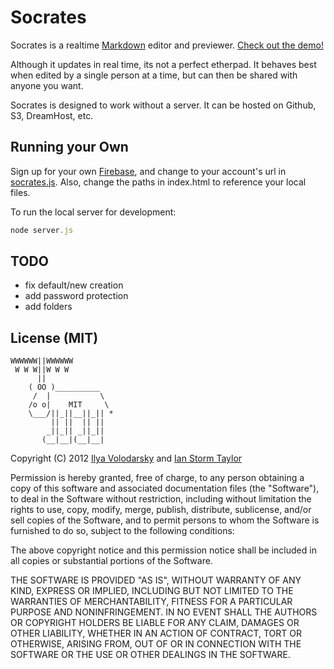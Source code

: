 # Socrates
Socrates is a realtime [Markdown](http://github.github.com/github-flavored-markdown/) editor and previewer. [Check out the demo!](http://socrates.io)

Although it updates in real time, its not a perfect etherpad. It behaves best when edited by a single person at a time, but can then be shared with anyone you want.

Socrates is designed to work without a server. It can be hosted on Github, S3, DreamHost, etc.

## Running your Own
Sign up for your own [Firebase](https://firebase.com), and change to your account's url in [socrates.js](https://github.com/segmentio/socrates/blob/master/socrates.js). Also, change the paths in index.html to reference your local files.

To run the local server for development:
```javascript
node server.js
```

## TODO

* fix default/new creation
* add password protection
* add folders

## License (MIT)

```
WWWWWW||WWWWWW
 W W W||W W W
      ||
    ( OO )__________
     /  |           \
    /o o|    MIT     \
    \___/||_||__||_|| *
         || ||  || ||
        _||_|| _||_||
       (__|__|(__|__|
```


Copyright (C) 2012 [Ilya Volodarsky](https://twitter.com/ivolo) and [Ian Storm Taylor](https://twitter.com/ianstormtaylor)

Permission is hereby granted, free of charge, to any person obtaining a copy of this software and associated documentation files (the "Software"), to deal in the Software without restriction, including without limitation the rights to use, copy, modify, merge, publish, distribute, sublicense, and/or sell copies of the Software, and to permit persons to whom the Software is furnished to do so, subject to the following conditions:

The above copyright notice and this permission notice shall be included in all copies or substantial portions of the Software.

THE SOFTWARE IS PROVIDED "AS IS", WITHOUT WARRANTY OF ANY KIND, EXPRESS OR IMPLIED, INCLUDING BUT NOT LIMITED TO THE WARRANTIES OF MERCHANTABILITY, FITNESS FOR A PARTICULAR PURPOSE AND NONINFRINGEMENT. IN NO EVENT SHALL THE AUTHORS OR COPYRIGHT HOLDERS BE LIABLE FOR ANY CLAIM, DAMAGES OR OTHER LIABILITY, WHETHER IN AN ACTION OF CONTRACT, TORT OR OTHERWISE, ARISING FROM, OUT OF OR IN CONNECTION WITH THE SOFTWARE OR THE USE OR OTHER DEALINGS IN THE SOFTWARE.